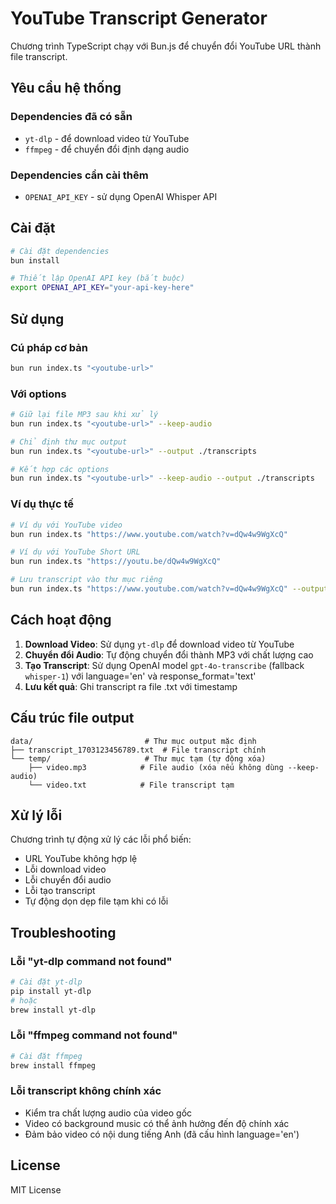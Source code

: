 # YouTube Transcript Generator

Chương trình TypeScript chạy với Bun.js để chuyển đổi YouTube URL thành file transcript.

## Yêu cầu hệ thống

### Dependencies đã có sẵn
- `yt-dlp` - để download video từ YouTube
- `ffmpeg` - để chuyển đổi định dạng audio

### Dependencies cần cài thêm
- `OPENAI_API_KEY` - sử dụng OpenAI Whisper API

## Cài đặt

```bash
# Cài đặt dependencies
bun install

# Thiết lập OpenAI API key (bắt buộc)
export OPENAI_API_KEY="your-api-key-here"
```

## Sử dụng

### Cú pháp cơ bản
```bash
bun run index.ts "<youtube-url>"
```

### Với options
```bash
# Giữ lại file MP3 sau khi xử lý
bun run index.ts "<youtube-url>" --keep-audio

# Chỉ định thư mục output
bun run index.ts "<youtube-url>" --output ./transcripts

# Kết hợp các options
bun run index.ts "<youtube-url>" --keep-audio --output ./transcripts
```

### Ví dụ thực tế
```bash
# Ví dụ với YouTube video
bun run index.ts "https://www.youtube.com/watch?v=dQw4w9WgXcQ"

# Ví dụ với YouTube Short URL  
bun run index.ts "https://youtu.be/dQw4w9WgXcQ"

# Lưu transcript vào thư mục riêng
bun run index.ts "https://www.youtube.com/watch?v=dQw4w9WgXcQ" --output ./my_transcripts
```

## Cách hoạt động

1. **Download Video**: Sử dụng `yt-dlp` để download video từ YouTube
2. **Chuyển đổi Audio**: Tự động chuyển đổi thành MP3 với chất lượng cao
3. **Tạo Transcript**: Sử dụng OpenAI model `gpt-4o-transcribe` (fallback `whisper-1`) với language='en' và response_format='text'
4. **Lưu kết quả**: Ghi transcript ra file .txt với timestamp

## Cấu trúc file output

```
data/                         # Thư mục output mặc định
├── transcript_1703123456789.txt  # File transcript chính
└── temp/                     # Thư mục tạm (tự động xóa)
    ├── video.mp3            # File audio (xóa nếu không dùng --keep-audio)
    └── video.txt            # File transcript tạm
```

## Xử lý lỗi

Chương trình tự động xử lý các lỗi phổ biến:
- URL YouTube không hợp lệ
- Lỗi download video
- Lỗi chuyển đổi audio  
- Lỗi tạo transcript
- Tự động dọn dẹp file tạm khi có lỗi

## Troubleshooting

### Lỗi "yt-dlp command not found"
```bash
# Cài đặt yt-dlp
pip install yt-dlp
# hoặc
brew install yt-dlp  
```

### Lỗi "ffmpeg command not found"
```bash
# Cài đặt ffmpeg
brew install ffmpeg
```

### Lỗi transcript không chính xác
- Kiểm tra chất lượng audio của video gốc
- Video có background music có thể ảnh hưởng đến độ chính xác
- Đảm bảo video có nội dung tiếng Anh (đã cấu hình language='en')

## License

MIT License
